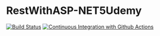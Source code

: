 # RestWithASP-NET5Udemy

[![Build Status](https://app.travis-ci.com/joaootv/RestWithASP-NET5Udemy.svg?token=GocTsNUEqx8wNUwqbd2v&branch=master)](https://app.travis-ci.com/joaootv/RestWithASP-NET5Udemy)
[![Continuous Integration with Github Actions](https://github.com/joaootv/RestWithASP-NET5Udemy/actions/workflows/docker-publish.yml/badge.svg)](https://github.com/joaootv/RestWithASP-NET5Udemy/actions/workflows/docker-publish.yml)

